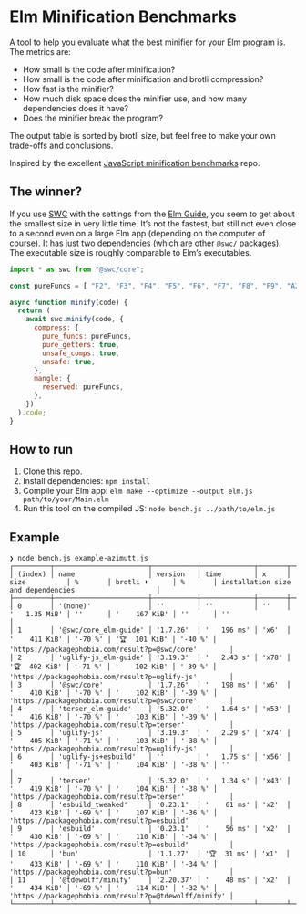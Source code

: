 # Elm Minification Benchmarks

A tool to help you evaluate what the best minifier for your Elm program is. The metrics are:

- How small is the code after minification?
- How small is the code after minification and brotli compression?
- How fast is the minifier?
- How much disk space does the minifier use, and how many dependencies does it have?
- Does the minifier break the program?

The output table is sorted by brotli size, but feel free to make your own trade-offs and conclusions.

Inspired by the excellent [JavaScript minification benchmarks](https://github.com/privatenumber/minification-benchmarks) repo.

## The winner?

If you use [SWC](https://swc.rs/) with the settings from the [Elm Guide](https://guide.elm-lang.org/optimization/asset_size), you seem to get about the smallest size in very little time. It’s not the fastest, but still not even close to a second even on a large Elm app (depending on the computer of course). It has just two dependencies (which are other `@swc/` packages). The executable size is roughly comparable to Elm’s executables.

```js
import * as swc from "@swc/core";

const pureFuncs = [ "F2", "F3", "F4", "F5", "F6", "F7", "F8", "F9", "A2", "A3", "A4", "A5", "A6", "A7", "A8", "A9"]; // prettier-ignore

async function minify(code) {
  return (
    await swc.minify(code, {
      compress: {
        pure_funcs: pureFuncs,
        pure_getters: true,
        unsafe_comps: true,
        unsafe: true,
      },
      mangle: {
        reserved: pureFuncs,
      },
    })
  ).code;
}
```

## How to run

1. Clone this repo.
2. Install dependencies: `npm install`
3. Compile your Elm app: `elm make --optimize --output elm.js path/to/your/Main.elm`
4. Run this tool on the compiled JS: `node bench.js ../path/to/elm.js`

## Example

```
❯ node bench.js example-azimutt.js
┌─────────┬───────────────────────┬───────────┬─────────────┬───────┬───────────────┬─────────┬───────────────┬─────────┬───────────────────────────────────────────────────────┐
│ (index) │ name                  │ version   │ time        │ x     │ size          │ %       │ brotli ⬇      │ %       │ installation size and dependencies                    │
├─────────┼───────────────────────┼───────────┼─────────────┼───────┼───────────────┼─────────┼───────────────┼─────────┼───────────────────────────────────────────────────────┤
│ 0       │ '(none)'              │ ''        │ ''          │ ''    │ '   1.35 MiB' │ ''      │ '    167 KiB' │ ''      │ ''                                                    │
│ 1       │ '@swc/core_elm-guide' │ '1.7.26'  │ '   196 ms' │ 'x6'  │ '    411 KiB' │ '-70 %' │ '🏆  101 KiB' │ '-40 %' │ 'https://packagephobia.com/result?p=@swc/core'        │
│ 2       │ 'uglify-js_elm-guide' │ '3.19.3'  │ '   2.43 s' │ 'x78' │ '🏆  402 KiB' │ '-71 %' │ '    102 KiB' │ '-39 %' │ 'https://packagephobia.com/result?p=uglify-js'        │
│ 3       │ '@swc/core'           │ '1.7.26'  │ '   198 ms' │ 'x6'  │ '    410 KiB' │ '-70 %' │ '    102 KiB' │ '-39 %' │ 'https://packagephobia.com/result?p=@swc/core'        │
│ 4       │ 'terser_elm-guide'    │ '5.32.0'  │ '   1.64 s' │ 'x53' │ '    416 KiB' │ '-70 %' │ '    103 KiB' │ '-39 %' │ 'https://packagephobia.com/result?p=terser'           │
│ 5       │ 'uglify-js'           │ '3.19.3'  │ '   2.29 s' │ 'x74' │ '    405 KiB' │ '-71 %' │ '    103 KiB' │ '-38 %' │ 'https://packagephobia.com/result?p=uglify-js'        │
│ 6       │ 'uglify-js+esbuild'   │ ''        │ '   1.75 s' │ 'x56' │ '    403 KiB' │ '-71 %' │ '    104 KiB' │ '-38 %' │ ''                                                    │
│ 7       │ 'terser'              │ '5.32.0'  │ '   1.34 s' │ 'x43' │ '    419 KiB' │ '-70 %' │ '    104 KiB' │ '-38 %' │ 'https://packagephobia.com/result?p=terser'           │
│ 8       │ 'esbuild_tweaked'     │ '0.23.1'  │ '    61 ms' │ 'x2'  │ '    423 KiB' │ '-69 %' │ '    107 KiB' │ '-36 %' │ 'https://packagephobia.com/result?p=esbuild'          │
│ 9       │ 'esbuild'             │ '0.23.1'  │ '    56 ms' │ 'x2'  │ '    430 KiB' │ '-69 %' │ '    110 KiB' │ '-34 %' │ 'https://packagephobia.com/result?p=esbuild'          │
│ 10      │ 'bun'                 │ '1.1.27'  │ '🏆  31 ms' │ 'x1'  │ '    433 KiB' │ '-69 %' │ '    110 KiB' │ '-34 %' │ 'https://packagephobia.com/result?p=bun'              │
│ 11      │ '@tdewolff/minify'    │ '2.20.37' │ '    48 ms' │ 'x2'  │ '    434 KiB' │ '-69 %' │ '    114 KiB' │ '-32 %' │ 'https://packagephobia.com/result?p=@tdewolff/minify' │
└─────────┴───────────────────────┴───────────┴─────────────┴───────┴───────────────┴─────────┴───────────────┴─────────┴───────────────────────────────────────────────────────┘
```
